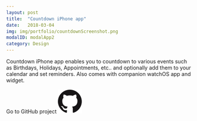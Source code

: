 ```yaml
---
layout: post
title:  "Countdown iPhone app"
date:   2018-03-04
img: img/portfolio/countdownScreenshot.png
modalID: modalApp2
category: Design
---
```

Countdown iPhone app enables you to countdown to various events such as Birthdays, Holidays, Appointments, etc.. and optionally add them to your calendar and set reminders. Also comes with companion watchOS app and widget.<br/><br/>
Go to GitHub project
[![Countdown](img/portfolio/GitHub.png)](https://github.com/ronnievoss/countdown)